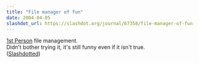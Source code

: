 ```yaml
---
title: "File manager of fun"
date: 2004-04-05
slashdot_url: https://slashdot.org/journal/67358/file-manager-of-fun
---
```


<p><a href="http://www.forchheimer.se/bfm/">1st Person</a> file management.<br>Didn't bother trying it, it's still funny even if it isn't true.<br>(<a href="http://slashdot.org/article.pl?sid=04/04/04/1621251">Slashdotted</a>)</p>

